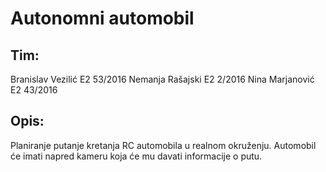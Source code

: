 # Autonomni automobil

## Tim:
Branislav Vezilić E2 53/2016
Nemanja Rašajski E2 2/2016
Nina Marjanović E2 43/2016

## Opis:
Planiranje putanje kretanja RC automobila u realnom okruženju. Automobil će imati napred kameru koja će mu davati informacije o putu. 
